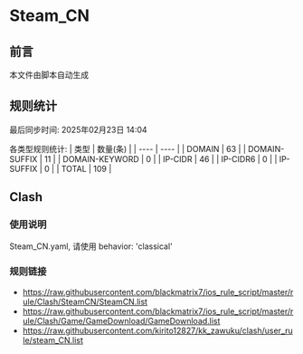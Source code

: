 # Steam_CN

## 前言
本文件由脚本自动生成

## 规则统计
最后同步时间: 2025年02月23日 14:04

各类型规则统计:
| 类型 | 数量(条)  | 
| ---- | ----  |
| DOMAIN | 63 | 
| DOMAIN-SUFFIX | 11 | 
| DOMAIN-KEYWORD | 0 | 
| IP-CIDR | 46 | 
| IP-CIDR6 | 0 | 
| IP-SUFFIX | 0 | 
| TOTAL | 109 | 
## Clash 
### 使用说明 
Steam_CN.yaml, 请使用 behavior: 'classical' 
### 规则链接 
- https://raw.githubusercontent.com/blackmatrix7/ios_rule_script/master/rule/Clash/SteamCN/SteamCN.list 
- https://raw.githubusercontent.com/blackmatrix7/ios_rule_script/master/rule/Clash/Game/GameDownload/GameDownload.list 
- https://raw.githubusercontent.com/kirito12827/kk_zawuku/clash/user_rule/steam_CN.list 
